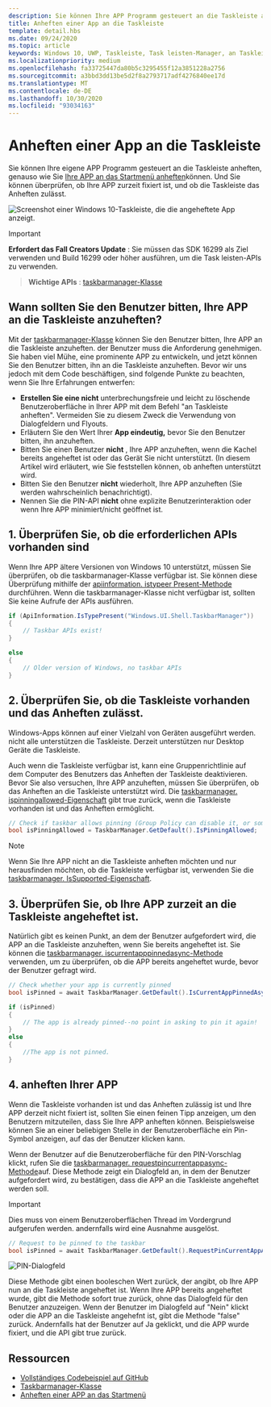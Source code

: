 ```yaml
---
description: Sie können Ihre APP Programm gesteuert an die Taskleiste anheften, und Sie können überprüfen, ob Sie zurzeit fixiert ist.
title: Anheften einer App an die Taskleiste
template: detail.hbs
ms.date: 09/24/2020
ms.topic: article
keywords: Windows 10, UWP, Taskleiste, Task leisten-Manager, an Taskleiste anheften, primäre Kachel
ms.localizationpriority: medium
ms.openlocfilehash: fa33725447da80b5c3295455f12a3851228a2756
ms.sourcegitcommit: a3bbd3dd13be5d2f8a2793717adf4276840ee17d
ms.translationtype: MT
ms.contentlocale: de-DE
ms.lasthandoff: 10/30/2020
ms.locfileid: "93034163"
---
```

# <a name="pin-your-app-to-the-taskbar"></a>Anheften einer App an die Taskleiste

Sie können Ihre eigene APP Programm gesteuert an die Taskleiste anheften, genauso wie Sie [Ihre APP an das Startmenü anheften](tiles-and-notifications/primary-tile-apis.md)können. Und Sie können überprüfen, ob Ihre APP zurzeit fixiert ist, und ob die Taskleiste das Anheften zulässt. 

![Screenshot einer Windows 10-Taskleiste, die die angeheftete App anzeigt.](images/taskbar/taskbar.png)

> [!IMPORTANT]
> **Erfordert das Fall Creators Update** : Sie müssen das SDK 16299 als Ziel verwenden und Build 16299 oder höher ausführen, um die Task leisten-APIs zu verwenden.

> **Wichtige APIs** : [taskbarmanager-Klasse](/uwp/api/windows.ui.shell.taskbarmanager) 


## <a name="when-should-you-ask-the-user-to-pin-your-app-to-the-taskbar"></a>Wann sollten Sie den Benutzer bitten, Ihre APP an die Taskleiste anzuheften? 

Mit der [taskbarmanager-Klasse](/uwp/api/windows.ui.shell.taskbarmanager) können Sie den Benutzer bitten, Ihre APP an die Taskleiste anzuheften. der Benutzer muss die Anforderung genehmigen. Sie haben viel Mühe, eine prominente APP zu entwickeln, und jetzt können Sie den Benutzer bitten, ihn an die Taskleiste anzuheften. Bevor wir uns jedoch mit dem Code beschäftigen, sind folgende Punkte zu beachten, wenn Sie Ihre Erfahrungen entwerfen:

* **Erstellen Sie eine nicht** unterbrechungsfreie und leicht zu löschende Benutzeroberfläche in Ihrer APP mit dem Befehl "an Taskleiste anheften". Vermeiden Sie zu diesem Zweck die Verwendung von Dialogfeldern und Flyouts. 
* Erläutern Sie den Wert Ihrer **App eindeutig,** bevor Sie den Benutzer bitten, ihn anzuheften.
* Bitten Sie einen Benutzer **nicht** , Ihre APP anzuheften, wenn die Kachel bereits angeheftet ist oder das Gerät Sie nicht unterstützt. (In diesem Artikel wird erläutert, wie Sie feststellen können, ob anheften unterstützt wird.
* Bitten Sie den Benutzer **nicht** wiederholt, Ihre APP anzuheften (Sie werden wahrscheinlich benachrichtigt).
* Nennen Sie die PIN-API **nicht** ohne explizite Benutzerinteraktion oder wenn Ihre APP minimiert/nicht geöffnet ist.


## <a name="1-check-whether-the-required-apis-exist"></a>1. Überprüfen Sie, ob die erforderlichen APIs vorhanden sind

Wenn Ihre APP ältere Versionen von Windows 10 unterstützt, müssen Sie überprüfen, ob die taskbarmanager-Klasse verfügbar ist. Sie können diese Überprüfung mithilfe der  [apiinformation. istypeer Present-Methode](/uwp/api/windows.foundation.metadata.apiinformation#Windows_Foundation_Metadata_ApiInformation_IsTypePresent_System_String_) durchführen. Wenn die taskbarmanager-Klasse nicht verfügbar ist, sollten Sie keine Aufrufe der APIs ausführen.

```csharp
if (ApiInformation.IsTypePresent("Windows.UI.Shell.TaskbarManager"))
{
    // Taskbar APIs exist!
}

else
{
    // Older version of Windows, no taskbar APIs
}
```


## <a name="2-check-whether-taskbar-is-present-and-allows-pinning"></a>2. Überprüfen Sie, ob die Taskleiste vorhanden und das Anheften zulässt.

Windows-Apps können auf einer Vielzahl von Geräten ausgeführt werden. nicht alle unterstützen die Taskleiste. Derzeit unterstützen nur Desktop Geräte die Taskleiste. 

Auch wenn die Taskleiste verfügbar ist, kann eine Gruppenrichtlinie auf dem Computer des Benutzers das Anheften der Taskleiste deaktivieren. Bevor Sie also versuchen, Ihre APP anzuheften, müssen Sie überprüfen, ob das Anheften an die Taskleiste unterstützt wird. Die [taskbarmanager. ispinningallowed-Eigenschaft](/uwp/api/windows.ui.shell.taskbarmanager.IsPinningAllowed) gibt true zurück, wenn die Taskleiste vorhanden ist und das Anheften ermöglicht. 

```csharp
// Check if taskbar allows pinning (Group Policy can disable it, or some device families don't have taskbar)
bool isPinningAllowed = TaskbarManager.GetDefault().IsPinningAllowed;
```

> [!NOTE]
> Wenn Sie Ihre APP nicht an die Taskleiste anheften möchten und nur herausfinden möchten, ob die Taskleiste verfügbar ist, verwenden Sie die [taskbarmanager. IsSupported-Eigenschaft](/uwp/api/windows.ui.shell.taskbarmanager.IsSupported).


## <a name="3-check-whether-your-app-is-currently-pinned-to-the-taskbar"></a>3. Überprüfen Sie, ob Ihre APP zurzeit an die Taskleiste angeheftet ist.

Natürlich gibt es keinen Punkt, an dem der Benutzer aufgefordert wird, die APP an die Taskleiste anzuheften, wenn Sie bereits angeheftet ist. Sie können die [taskbarmanager. iscurrentapppinnedasync-Methode](/uwp/api/windows.ui.shell.taskbarmanager.IsCurrentAppPinnedAsync) verwenden, um zu überprüfen, ob die APP bereits angeheftet wurde, bevor der Benutzer gefragt wird.

```csharp
// Check whether your app is currently pinned
bool isPinned = await TaskbarManager.GetDefault().IsCurrentAppPinnedAsync();

if (isPinned)
{
    // The app is already pinned--no point in asking to pin it again!
}
else 
{
    //The app is not pinned. 
}
```


##  <a name="4-pin-your-app"></a>4. anheften Ihrer APP

Wenn die Taskleiste vorhanden ist und das Anheften zulässig ist und Ihre APP derzeit nicht fixiert ist, sollten Sie einen feinen Tipp anzeigen, um den Benutzern mitzuteilen, dass Sie Ihre APP anheften können. Beispielsweise können Sie an einer beliebigen Stelle in der Benutzeroberfläche ein Pin-Symbol anzeigen, auf das der Benutzer klicken kann. 

Wenn der Benutzer auf die Benutzeroberfläche für den PIN-Vorschlag klickt, rufen Sie die [taskbarmanager. requestpincurrentappasync-Methode](/uwp/api/windows.ui.shell.taskbarmanager.RequestPinCurrentAppAsync)auf. Diese Methode zeigt ein Dialogfeld an, in dem der Benutzer aufgefordert wird, zu bestätigen, dass die APP an die Taskleiste angeheftet werden soll.

> [!IMPORTANT]
> Dies muss von einem Benutzeroberflächen Thread im Vordergrund aufgerufen werden. andernfalls wird eine Ausnahme ausgelöst.

```csharp
// Request to be pinned to the taskbar
bool isPinned = await TaskbarManager.GetDefault().RequestPinCurrentAppAsync();
```

![PIN-Dialogfeld](images/taskbar/pin-dialog.png)

Diese Methode gibt einen booleschen Wert zurück, der angibt, ob Ihre APP nun an die Taskleiste angeheftet ist. Wenn Ihre APP bereits angeheftet wurde, gibt die Methode sofort true zurück, ohne das Dialogfeld für den Benutzer anzuzeigen. Wenn der Benutzer im Dialogfeld auf "Nein" klickt oder die APP an die Taskleiste angehefnt ist, gibt die Methode "false" zurück. Andernfalls hat der Benutzer auf Ja geklickt, und die APP wurde fixiert, und die API gibt true zurück.


## <a name="resources"></a>Ressourcen

* [Vollständiges Codebeispiel auf GitHub](https://github.com/WindowsNotifications/quickstart-pin-to-taskbar)
* [Taskbarmanager-Klasse](/uwp/api/windows.ui.shell.taskbarmanager)
* [Anheften einer APP an das Startmenü](tiles-and-notifications/primary-tile-apis.md)
